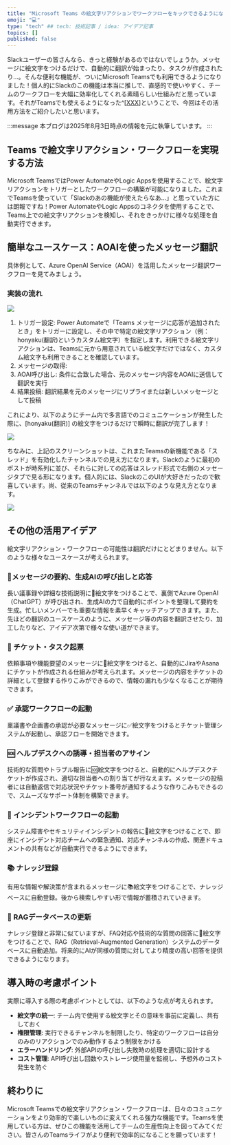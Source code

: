 ```yaml
---
title: "Microsoft Teams の絵文字リアクションでワークフローをキックできるようになったよ！"
emoji: "💻" 
type: "tech" ## tech: 技術記事 / idea: アイデア記事
topics: [] 
published: false
---
```


Slackユーザーの皆さんなら、きっと経験があるのではないでしょうか。メッセージに絵文字をつけるだけで、自動的に翻訳が始まったり、タスクが作成されたり...。そんな便利な機能が、ついにMicrosoft Teamsでも利用できるようになりました！個人的にSlackのこの機能は本当に推しで、直感的で使いやすく、チームのワークフローを大幅に効率化してくれる素晴らしい仕組みだと思っています。それがTeamsでも使えるようになった^[[XXX](https://XXX)]ということで、今回はその活用方法をご紹介したいと思います。

:::message
本ブログは2025年8月3日時点の情報を元に執筆しています。
:::

## Teams で絵文字リアクション・ワークフローを実現する方法

Microsoft TeamsではPower AutomateやLogic Appsを使用することで、絵文字リアクションをトリガーとしたワークフローの構築が可能になりました。これまでTeamsを使っていて「Slackのあの機能が使えたらなあ...」と思っていた方には朗報ですね！Power AutomateやLogic Appsのコネクタを使用することで、Teams上での絵文字リアクションを検知し、それをきっかけに様々な処理を自動実行できます。

## 簡単なユースケース：AOAIを使ったメッセージ翻訳

具体例として、Azure OpenAI Service（AOAI）を活用したメッセージ翻訳ワークフローを見てみましょう。

### 実装の流れ

![](https://github.com/user-attachments/assets/5109e658-42ed-4a9c-9098-cb8e781facf4)

1. トリガー設定: Power Automateで「Teams メッセージに応答が追加されたとき」をトリガーに設定し、その中で特定の絵文字リアクション（例：honyaku(翻訳)というカスタム絵文字）を指定します。利用できる絵文字リアクションは、Teamsに元から用意されている絵文字だけではなく、カスタム絵文字も利用できることを確認しています。
2. メッセージの取得: 
3. AOAI呼び出し: 条件に合致した場合、元のメッセージ内容をAOAIに送信して翻訳を実行
4. 結果投稿: 翻訳結果を元のメッセージにリプライまたは新しいメッセージとして投稿

これにより、以下のようにチーム内で多言語でのコミュニケーションが発生した際に、[honyaku(翻訳)] の絵文字をつけるだけで瞬時に翻訳が完了します！

![](https://github.com/user-attachments/assets/4194a5db-4a64-4e6f-a110-239e1c6b434c)

ちなみに、上記のスクリーンショットは、これまたTeamsの新機能である「スレッド」を有効化したチャンネルでの見え方になります。Slackのように最初のポストが時系列に並び、それらに対しての応答はスレッド形式で右側のメッセージタブで見る形になります。個人的には、SlackのこのUIが大好きだったので歓喜しています。尚、従来のTeamsチャンネルでは以下のような見え方となります。

![](https://github.com/user-attachments/assets/b8c3791f-b1ad-4c66-9911-b87c73784c6e)

## その他の活用アイデア

絵文字リアクション・ワークフローの可能性は翻訳だけにとどまりません。以下のような様々なユースケースが考えられます。

### 📝メッセージの要約、生成AIの呼び出しと応答

長い議事録や詳細な技術説明に📝絵文字をつけることで、裏側でAzure OpenAI（ChatGPT）が呼び出され、生成AIの力で自動的にポイントを整理して要約を生成。忙しいメンバーでも重要な情報を素早くキャッチアップできます。また、先ほどの翻訳のユースケースのように、メッセージ等の内容を翻訳させたり、加工したりなど、アイデア次第で様々な使い道ができます。

### 🎫 チケット・タスク起票

依頼事項や機能要望のメッセージに🎫絵文字をつけると、自動的にJiraやAsanaにチケットが作成される仕組みが考えられます。メッセージの内容をチケットの詳細として登録する作りこみができるので、情報の漏れも少なくなることが期待できます。

### ✅ 承認ワークフローの起動

稟議書や企画書の承認が必要なメッセージに✅絵文字をつけるとチケット管理システムが起動し、承認フローを開始できます。

### 🆘 ヘルプデスクへの誘導・担当者のアサイン

技術的な質問やトラブル報告に🆘絵文字をつけると、自動的にヘルプデスクチケットが作成され、適切な担当者への割り当てが行なえます。メッセージの投稿者には自動返信で対応状況やチケット番号が通知するような作りこみもできるので、スムーズなサポート体制を構築できます。

### 🚨 インシデントワークフローの起動

システム障害やセキュリティインシデントの報告に🚨絵文字をつけることで、即座にインシデント対応チームへの緊急通知、対応チャンネルの作成、関連ドキュメントの共有などが自動実行できるようにできます。

### 📚 ナレッジ登録

有用な情報や解決策が含まれるメッセージに📚絵文字をつけることで、ナレッジベースに自動登録。後から検索しやすい形で情報が蓄積されていきます。

### 🧠 RAGデータベースの更新

ナレッジ登録と非常に似ていますが、FAQ対応や技術的な質問の回答に🧠絵文字をつけることで、RAG（Retrieval-Augmented Generation）システムのデータベースに自動追加。将来的にAIが同様の質問に対してより精度の高い回答を提供できるようになります。

## 導入時の考慮ポイント

実際に導入する際の考慮ポイントとしては、以下のような点が考えられます。

- **絵文字の統一**: チーム内で使用する絵文字とその意味を事前に定義し、共有しておく
- **権限管理**: 実行できるチャンネルを制限したり、特定のワークフローは自分のみのリアクションでのみ動作するよう制限をかける
- **エラーハンドリング**: 外部APIの呼び出し失敗時の処理を適切に設計する
- **コスト管理**: API呼び出し回数やストレージ使用量を監視し、予想外のコスト発生を防ぐ

## 終わりに

Microsoft Teamsでの絵文字リアクション・ワークフローは、日々のコミュニケーションをより効率的で楽しいものに変えてくれる強力な機能です。Teamsを使用している方は、ぜひこの機能を活用してチームの生産性向上を図ってみてください。皆さんのTeamsライフがより便利で効率的になることを願っています！
